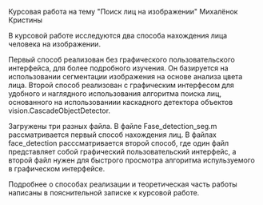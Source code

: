 Курсовая работа на тему "Поиск лиц на изображении" Михалёнок Кристины

В курсовой работе исследуются два способа нахождения лица человека на изображении. 

Первый способ реализован без графического пользовательского интерфейса, для более подробного изучения. Он базируется на использовании сегментации изображения на основе анализа цвета лица. 
Второй способ реализован с графическим интерфесом для удобного и наглядного использования алгоритма поиска лиц, основанного на использованиии каскадного детектора объектов vision.CascadeObjectDetector. 

Загружены три разных файла. 
В файле Fase_detection_seg.m рассматривается первый способ нахождения лиц. 
В файлах face_detection расссматривается второй способ, где один файл представляет собой графический пользовательский интерфейс, а второй файл нужен для быстрого просмотра алгоритма испульзуемого в графическом интерфейсе.

Подробнее о способах реализации и теоретическая часть работы написаны в пояснительной записке к курсовой работе.
